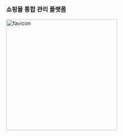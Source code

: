 ### 쇼핑몰 통합 관리 플랫폼
<img width="300" alt="favicon" src="https://github.com/user-attachments/assets/98cbdc5c-d3f5-4adf-99c2-a5a49e6ac3a6" />
